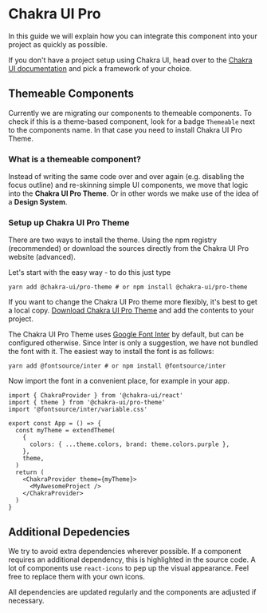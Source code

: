 # Chakra UI Pro

In this guide we will explain how you can integrate this component into your
project as quickly as possible.

If you don't have a project setup using Chakra UI, head over to the
[Chakra UI documentation](https://chakra-ui.com/docs/getting-started)
and pick a framework of your choice.

## Themeable Components

Currently we are migrating our components to themeable components.
To check if this is a theme-based component, look for a badge `Themeable`
next to the components name. In that case you need to install Chakra UI Pro Theme.

### What is a themeable component?

Instead of writing the same code over and over again (e.g. disabling the focus outline)
and re-skinning simple UI components, we move that logic into the **Chakra UI Pro Theme**.
Or in other words we make use of the idea of a **Design System**.

### Setup up Chakra UI Pro Theme

There are two ways to install the theme. Using the npm registry (recommended)
or download the sources directly from the Chakra UI Pro website (advanced).

Let's start with the easy way - to do this just type

```
yarn add @chakra-ui/pro-theme # or npm install @chakra-ui/pro-theme
```

If you want to change the Chakra UI Pro theme more flexibly, it's best
to get a local copy. [Download Chakra UI Pro Theme](https://pro.chakra-ui.com/downloads/themes/chakra-ui-pro-theme.zip)
and add the contents to your project.

The Chakra UI Pro Theme uses [Google Font Inter](https://fonts.google.com/specimen/Inter)
by default, but can be configured otherwise. Since Inter is only a suggestion,
we have not bundled the font with it. The easiest way to install the font is as follows:

```
yarn add @fontsource/inter # or npm install @fontsource/inter
```

Now import the font in a convenient place, for example in your app.

```
import { ChakraProvider } from '@chakra-ui/react'
import { theme } from '@chakra-ui/pro-theme'
import '@fontsource/inter/variable.css'

export const App = () => {
  const myTheme = extendTheme(
    {
      colors: { ...theme.colors, brand: theme.colors.purple },
    },
    theme,
  )
  return (
    <ChakraProvider theme={myTheme}>
      <MyAwesomeProject />
    </ChakraProvider>
  )
}
```

## Additional Depedencies

We try to avoid extra dependencies wherever possible. If a component requires
an additional dependency, this is highlighted in the source code.
A lot of components use `react-icons` to pep up the visual appearance.
Feel free to replace them with your own icons.

All dependencies are updated regularly and the components are adjusted if necessary.
